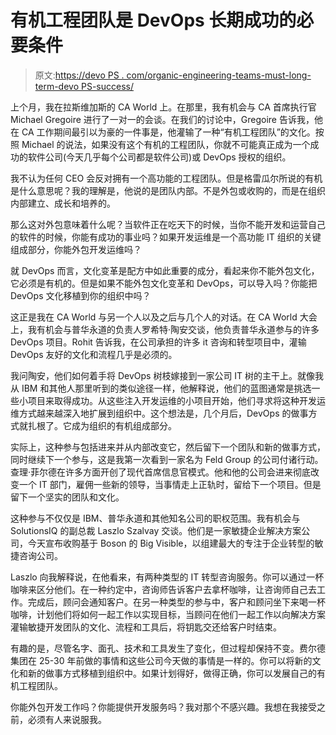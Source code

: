 # 有机工程团队是 DevOps 长期成功的必要条件

> 原文:[https://devo PS . com/organic-engineering-teams-must-long-term-devo PS-success/](https://devops.com/organic-engineering-teams-must-long-term-devops-success/)

上个月，我在拉斯维加斯的 CA World 上。在那里，我有机会与 CA 首席执行官 Michael Gregoire 进行了一对一的会谈。在我们的讨论中，Gregoire 告诉我，他在 CA 工作期间最引以为豪的一件事是，他灌输了一种“有机工程团队”的文化。按照 Michael 的说法，如果没有这个有机的工程团队，你就不可能真正成为一个成功的软件公司(今天几乎每个公司都是软件公司)或 DevOps 授权的组织。

我不认为任何 CEO 会反对拥有一个高功能的工程团队。但是格雷瓜尔所说的有机是什么意思呢？我的理解是，他说的是团队内部。不是外包或收购的，而是在组织内部建立、成长和培养的。

那么这对外包意味着什么呢？当软件正在吃天下的时候，当你不能开发和运营自己的软件的时候，你能有成功的事业吗？如果开发运维是一个高功能 IT 组织的关键组成部分，你能外包开发运维吗？

就 DevOps 而言，文化变革是配方中如此重要的成分，看起来你不能外包文化，它必须是有机的。但是如果不能外包文化变革和 DevOps，可以导入吗？你能把 DevOps 文化移植到你的组织中吗？

这正是我在 CA World 与另一个人以及之后与几个人的对话。在 CA World 大会上，我有机会与普华永道的负责人罗希特·陶安交谈，他负责普华永道参与的许多 DevOps 项目。Rohit 告诉我，在公司承担的许多 it 咨询和转型项目中，灌输 DevOps 友好的文化和流程几乎是必须的。

我问陶安，他们如何着手将 DevOps 树枝嫁接到一家公司 IT 树的主干上。就像我从 IBM 和其他人那里听到的类似途径一样，他解释说，他们的蓝图通常是挑选一些小项目来取得成功。从这些注入开发运维的小项目开始，他们寻求将这种开发运维方式越来越深入地扩展到组织中。这个想法是，几个月后，DevOps 的做事方式就扎根了。它成为组织的有机组成部分。

实际上，这种参与包括进来并从内部改变它，然后留下一个团队和新的做事方式，同时继续下一个参与，这是我第一次看到一家名为 Feld Group 的公司付诸行动。查理·菲尔德在许多方面开创了现代首席信息官模式。他和他的公司会进来彻底改变一个 IT 部门，雇佣一些新的领导，当事情走上正轨时，留给下一个项目。但是留下一个坚实的团队和文化。

这种参与不仅仅是 IBM、普华永道和其他知名公司的职权范围。我有机会与 SolutionsIQ 的副总裁 Laszlo Szalvay 交谈。他们是一家敏捷企业解决方案公司，今天宣布收购基于 Boson 的 Big Visible，以组建最大的专注于企业转型的敏捷咨询公司。

Laszlo 向我解释说，在他看来，有两种类型的 IT 转型咨询服务。你可以通过一杯咖啡来区分他们。在一种约定中，咨询师告诉客户去拿杯咖啡，让咨询师自己去工作。完成后，顾问会通知客户。在另一种类型的参与中，客户和顾问坐下来喝一杯咖啡，计划他们将如何一起工作以实现目标，当顾问在他们一起工作以向解决方案灌输敏捷开发团队的文化、流程和工具后，将钥匙交还给客户时结束。

有趣的是，尽管名字、面孔、技术和工具发生了变化，但过程却保持不变。费尔德集团在 25-30 年前做的事情和这些公司今天做的事情是一样的。你可以将新的文化和新的做事方式移植到组织中。如果计划得好，做得正确，你可以发展自己的有机工程团队。

你能外包开发工作吗？你能提供开发服务吗？我对那个不感兴趣。我想在我接受之前，必须有人来说服我。
